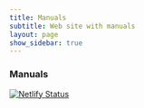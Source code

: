 ```yaml
---
title: Manuals
subtitle: Web site with manuals
layout: page
show_sidebar: true
---
```


<h3>Manuals</h3>

[![Netlify Status](https://api.netlify.com/api/v1/badges/4b279297-bb48-46ee-9bfc-f3f435f083c0/deploy-status)](https://app.netlify.com/sites/bulma-jekyll/deploys)
